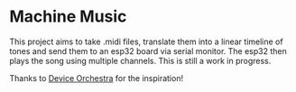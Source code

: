 # Machine Music

This project aims to take .midi files, translate them into a linear timeline of tones and send them to an esp32 board via serial monitor. The esp32 then plays the song using multiple channels.
This is still a work in progress.

Thanks to [Device Orchestra](https://www.youtube.com/channel/UCDwMh0pu1iSXeKx7qmqjIQA) for the inspiration!
